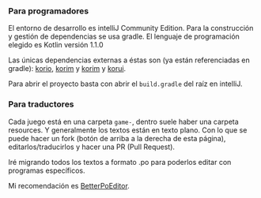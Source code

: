 ### Para programadores

El entorno de desarrollo es intelliJ Community Edition.
Para la construcción y gestión de dependencias se usa gradle.
El lenguaje de programación elegido es Kotlin versión 1.1.0

Las únicas dependencias externas a éstas son (ya están referenciadas en gradle):
[korio](https://github.com/soywiz/korio),
[korim](https://github.com/soywiz/korim) y
[korim](https://github.com/soywiz/korau) y
[korui](https://github.com/soywiz/korui).

Para abrir el proyecto basta con abrir el `build.gradle` del raíz
en intelliJ.

### Para traductores

Cada juego está en una carpeta `game-`, dentro suele haber una carpeta
resources. Y generalmente los textos están en texto plano.
Con lo que se puede hacer un fork (botón de arriba a la derecha de esta página),
editarlos/traducirlos y hacer una PR (Pull Request).

Iré migrando todos los textos a formato .po para poderlos editar
con programas específicos.

Mi recomendación es [BetterPoEditor](https://github.com/mlocati/betterpoeditor/releases).
